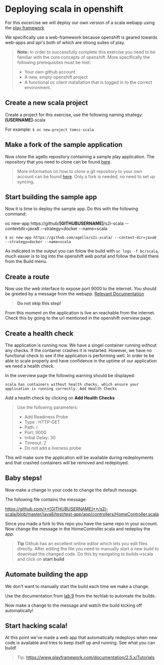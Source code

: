 Deploying scala in openshift
===================

For this excercise we will deploy our own version of a scala webapp using the [play framework](https://www.playframework.com/)

We specifically use a web-framework because openshift is geared towards web-apps and api's both of which are strong suites of play.

> **Note:**
> In order to successfully complete this exercise you need to be familiar with the core concepts of openshift. More specifically the following prerequisites must be met:
> 
> - Your own github account
> - A new, empty openshift project
> - A functional oc client installation that is logged in to the correct environment.

## Create a new scala project 
Create a project for this exercise, use the following naming strategy:
**[USERNAME]**-scala

For example:
``$ oc new-project tomcc-scala``

## Make a fork of the sample application

Now clone the agello repository containing a sample play application. The repository that you need to clone can be found [here](https://github.com/agello/s2i-scala). 

>More information on how to clone a git repository to your own account can be found [here](https://help.github.com/articles/fork-a-repo/#fork-an-example-repository). Only a fork is needed, no need to set up syncing.

## Start building the sample app 

Now it is time to deploy the sample app. Do this with the following command:

oc new-app https://github/**[GITHUBUSERNAME]**/s2i-scala --contextdir=java8 --strategy=docker --name=scala

``$ oc new-app https://github.com/agello/s2i-scala/ --context-dir=java8  --strategy=docker --name=scala``

As indicated in the output you can folow the build with ``oc logs -f bc/scala``, much easier is to log into the openshift web portal and follow the build there from the Build menu. 

## Create a route
Now use the web interface to expose port 9000 to the internet. You should be greeted by a message from the webapp. [Relevant Documentation](https://docs.openshift.com/enterprise/3.2/dev_guide/routes.html)

> **Do not skip this step!**

From this moment on the application is live an reachable from the internet. Check this by going to the url mentioned in the openshift overview page.

## Create a health check
The application is running now. We have a singel container running without any checks. If the container crashes it is restarted. However, we have no functional check to see if the application is performing well. In order te be able to scale properly and have confidence in the uptime of our application we need a health check.

In the overview page the following warning should be displayed:

``scala has containers without health checks, which ensure your application is running correctly. Add Health Checks``

Add a health check by clicking on **Add Health Checks**

>Use the following parameters:
> - Add Readiness Probe
> - Type : HTTP-GET
> - Path: /
> - Port: 9000
> - Initial Delay: 30
> - Timeout: 2
> - Do not add a liveness probe

This will make sure the application will be available during redeployments and that crashed containers will be removed and redeployed.

## Baby steps!
Now make a change in your code to change the default message.

The following file contains the message:

https://github.com/**[GITHUBUSERNAME]**/s2i-scala/blob/master/java8/test/test-app/app/controllers/HomeController.scala

Since you made a fork to this repo you have the same repo in your account. Now change the message in the HomeController.scala and redeploy the app.

> **Tip**
> Github has an excellent online editor which lets you edit files directly. After editing the file you need to manually start a new build to download the changed code. Do this by navigating to builds->scala and click on **start build**

## Automate building the app
We don't want to manually start the build each time we make a change.

Use the documentation from [lab 9](https://github.com/agello/techlab/blob/lab-3.3/labs/09_dockerbuild_webhook.md) from the techlab to automate the builds.

Now make a change to the message and watch the build kicking off automatically!

## Start hacking scala!

At this point we've made a web app that automatically redeploys when new code is available and tries to keep itself up and running. See what you can build!

> Tip: https://www.playframework.com/documentation/2.5.x/Tutorials









